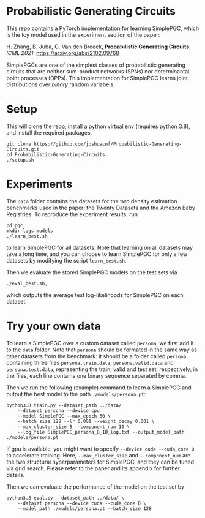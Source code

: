# Probabilistic Generating Circuits

This repo contains a PyTorch implementation for learning SimplePGC, which is 
the toy model used in the experiment section of the paper:

H. Zhang, B. Juba, G. Van den Broeck, 
**Probabilistic Generating Circuits**,
*ICML 2021*. 
https://arxiv.org/abs/2102.09768

SimplePGCs are one of the simplest classes of probabilistic generating 
circuits that are neither sum-product networks (SPNs) nor determinantal 
point processes (DPPs). This implementation for SimplePGC learns joint 
distributions over <em>binary</em> random variabels.


# Setup 

This will clone the repo, install a python virtual env (requires python 3.8), and
install the required packages.

    git clone https://github.com/joshuacnf/Probabilistic-Generating-Circuits.git
    cd Probabilistic-Generating-Circuits
    ./setup.sh

# Experiments

The `data` folder contains the datasets for the two density estimation benchmarks used in the paper: the Twenty Datasets and the Amazon Baby Registries. To reproduce the experiment results, run

    cd pgc
    mkdir logs models
    ./learn_best.sh

to learn SimplePGC for all datasets. Note that learning on all 
datasets may take a long time, and you can choose to learn SimplePGC for only a few 
datasets by modifying the script `learn_best.sh`.

Then we evaluate the stored SimplePGC models on the test sets via

    ./eval_best.sh,

which outputs the average test log-likelihoods for SimplePGC on each dataset.

# Try your own data
To learn a SimplePGC over a custom dataset called `persona`, we first add it to the `data` folder. 
Note that `persona` should be formated in the same way as other datasets from the benchmark: 
it should be a folder called `persona` containing three
files `persona.train.data`, `persona.valid.data` and `persona.test.data`, representing the train, valid
and test set, respectively; in the files, each line contains one binary sequence separated by comma.

Then we run the following (example) command to learn a SimplePGC and output the best model to
the path `./models/persona.pt`:

    python3.8 train.py --dataset_path ../data/
        --dataset persona --device cpu
        --model SimplePGC --max_epoch 50 \
        --batch_size 128 --lr 0.001 --weight_decay 0.001 \
        --max_cluster_size 8 --component_num 10 \
        --log_file SimplePGC_persona_8_10_log.txt --output_model_path ./models/persona.pt

If gpu is available, you might want to specify `--device cuda --cuda_core 0` to accelerate training.
Here, `--max_cluster_size` and `--component_num` are the two structural hyperparameters for SimplePGC, and
they can be tuned via grid search. Please refer to the paper and its appendix for further details.

Then we can evaluate the performance of the model on the test set by

    python3.8 eval.py --dataset_path ../data/ \
        --dataset persona --device cuda --cuda_core 0 \
        --model_path ./models/persona.pt --batch_size 128 
